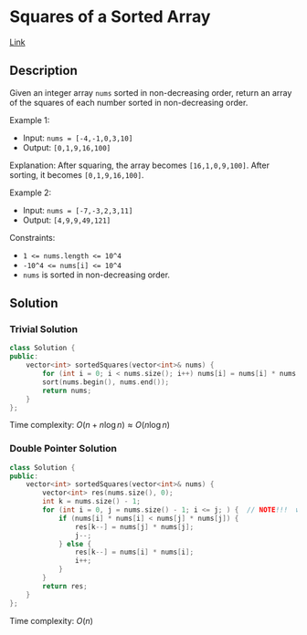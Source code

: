 # Squares of a Sorted Array

[Link](https://leetcode.com/problems/squares-of-a-sorted-array/description/)

## Description

Given an integer array `nums` sorted in non-decreasing order, return an array of the squares of each number sorted in non-decreasing order.

Example 1:

- Input: `nums = [-4,-1,0,3,10]`
- Output: `[0,1,9,16,100]`

Explanation: After squaring, the array becomes `[16,1,0,9,100]`. After sorting, it becomes `[0,1,9,16,100]`.

Example 2:

- Input: `nums = [-7,-3,2,3,11]`
- Output: `[4,9,9,49,121]`

Constraints:

- `1 <= nums.length <= 10^4`
- `-10^4 <= nums[i] <= 10^4`
- `nums` is sorted in non-decreasing order.

## Solution

### Trivial Solution

```C++
class Solution {
public:
    vector<int> sortedSquares(vector<int>& nums) {
        for (int i = 0; i < nums.size(); i++) nums[i] = nums[i] * nums[i];
        sort(nums.begin(), nums.end());
        return nums;
    }
};
```

Time complexity: $O\left( n+n\log n \right) \approx O\left( n\log n \right)$

### Double Pointer Solution

```C++
class Solution {
public:
    vector<int> sortedSquares(vector<int>& nums) {
        vector<int> res(nums.size(), 0);
        int k = nums.size() - 1;
        for (int i = 0, j = nums.size() - 1; i <= j; ) {  // NOTE!!!  write i <= j because we need to handle the last 2 elements
            if (nums[i] * nums[i] < nums[j] * nums[j]) {
                res[k--] = nums[j] * nums[j];
                j--;
            } else {
                res[k--] = nums[i] * nums[i];
                i++;
            }
        }
        return res;
    }
};
```

Time complexity: $O(n)$
